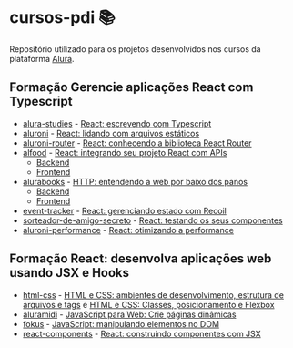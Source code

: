 # cursos-pdi :books:

Repositório utilizado para os projetos desenvolvidos nos cursos da plataforma [Alura](https://www.alura.com.br/).

## Formação Gerencie aplicações React com Typescript

- [alura-studies](react-typescript/alura-studies) - [React: escrevendo com Typescript](https://pm3.alura.com.br/course/react-modernizando-escrever-typescript)
- [aluroni](react-typescript/aluroni) - [React: lidando com arquivos estáticos](https://pm3.alura.com.br/course/react-arquivos-estaticos)
- [aluroni-router](react-typescript/aluroni-router) - [React: conhecendo a biblioteca React Router](https://pm3.alura.com.br/course/react-biblioteca-react-router)
- [alfood](react-typescript/alfood) - [React: integrando seu projeto React com APIs](https://pm3.alura.com.br/course/react-integrando-projeto-react-apis)
  - [Backend](react-typescript/alfood/restaurantes_api-master/)
  - [Frontend](react-typescript/alfood/alfood-main/)
- [alurabooks](react-typescript/alurabooks/) - [HTTP: entendendo a web por baixo dos panos](https://pm3.alura.com.br/course/http-entendendo-web-por-baixo-dos-panos)
  - [Backend](react-typescript/alurabooks/api-alurabooks-main/)
  - [Frontend](react-typescript/alurabooks/curso-react-alurabooks-main/)
- [event-tracker](react-typescript/event-tracker/) - [React: gerenciando estado com Recoil](https://pm3.alura.com.br/course/react-gerenciando-estado-recoil)
- [sorteador-de-amigo-secreto](react-typescript/sorteador-de-amigo-secreto/) - [React: testando os seus componentes](https://pm3.alura.com.br/course/react-testando-componentes)
- [aluroni-performance](react-typescript/aluroni-performance/) - [React: otimizando a performance](https://pm3.alura.com.br/course/react-otimizando-performance)

## Formação React: desenvolva aplicações web usando JSX e Hooks

- [html-css](react/html-css/) - [HTML e CSS: ambientes de desenvolvimento, estrutura de arquivos e tags](https://pm3.alura.com.br/course/html-css-ambiente-arquivos-tags) e [HTML e CSS: Classes, posicionamento e Flexbox](https://pm3.alura.com.br/course/html-css-classes-posicionamento-flexbox)
- [aluramidi](react/aluramidi/) - [JavaScript para Web: Crie páginas dinâmicas](https://pm3.alura.com.br/course/javascript-web-paginas-dinamicas)
- [fokus](react/fokus/) - [JavaScript: manipulando elementos no DOM](https://pm3.alura.com.br/course/javascript-manipulando-elementos-dom)
- [react-components](react/react-components/) - [React: construíndo componentes com JSX](https://pm3.alura.com.br/course/react-construindo-componentes-jsx)
